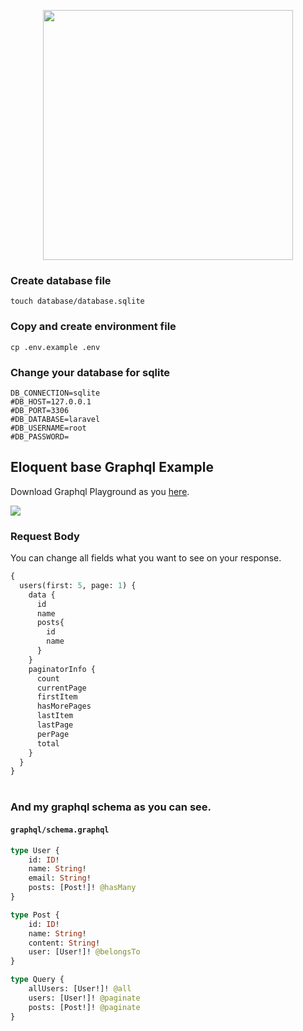 <p align="center"><a href="https://laravel.com" target="_blank"><img src="https://raw.githubusercontent.com/laravel/art/master/logo-lockup/5%20SVG/2%20CMYK/1%20Full%20Color/laravel-logolockup-cmyk-red.svg" width="400"></a></p>

### Create database file
```touch database/database.sqlite```

### Copy and create environment file
```cp .env.example .env```

### Change your database for sqlite
```
DB_CONNECTION=sqlite
#DB_HOST=127.0.0.1
#DB_PORT=3306
#DB_DATABASE=laravel
#DB_USERNAME=root
#DB_PASSWORD=
```

## Eloquent base Graphql Example

Download Graphql Playground as you [here](https://github.com/graphql/graphql-playground/releases).

![](screens/s1.png)

### Request Body
You can change all fields what you want to see on your response.
```graphql
{
  users(first: 5, page: 1) {
    data {
      id
      name
      posts{
        id
        name
      }
    }
    paginatorInfo {
      count
      currentPage
      firstItem
      hasMorePages
      lastItem
      lastPage
      perPage
      total
    }
  }
}
```
#
### And my graphql schema as you can see.
#### ```graphql/schema.graphql```
```graphql
type User {
    id: ID!
    name: String!
    email: String!
    posts: [Post!]! @hasMany
}

type Post {
    id: ID!
    name: String!
    content: String!
    user: [User!]! @belongsTo
}

type Query {
    allUsers: [User!]! @all
    users: [User!]! @paginate
    posts: [Post!]! @paginate
}
```
